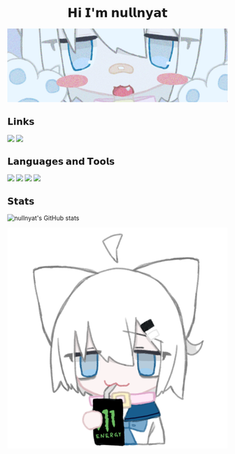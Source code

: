 <h1 align="center"> 𝗛𝗶 𝗜'𝗺 𝗻𝘂𝗹𝗹𝗻𝘆𝗮𝘁</h1>
<p align="center"><img src="assets/header.png">

 ## 𝗟𝗶𝗻𝗸𝘀
<p align="left">
 <a href="https://discord.com/users/839568515848470538"><img src="https://img.shields.io/badge/-nullnyat%EF%BC%830001-161821.svg?logo=discord&style=flat-square"></a>
 <a href="https://keybase.io/nullnyat"><img src="https://img.shields.io/badge/-nullnyat-161821.svg?logo=keybase&style=flat-square"></a>

## 𝗟𝗮𝗻𝗴𝘂𝗮𝗴𝗲𝘀 𝗮𝗻𝗱 𝗧𝗼𝗼𝗹𝘀
<p align="left">
 <img src="https://img.shields.io/badge/-HTML-161821.svg?logo=html5&style=flat-square">
 <img src="https://img.shields.io/badge/-Sass-161821.svg?logo=sass&style=flat-square">
 <img src="https://img.shields.io/badge/-Svelte-161821.svg?logo=Svelte&style=flat-square">
 <img src="https://img.shields.io/badge/-Git-161821.svg?logo=git&style=flat-square">

## 𝗦𝘁𝗮𝘁𝘀
<p align="left">
 <img alt="nullnyat's GitHub stats" src="https://github-readme-stats.vercel.app/api?username=nullnyat&layout=compact&hide_border=ture&theme=nord&show_icons=ture&bg_color=161821&icon_color=95C4CE&text_color=FFF&title_color=91ACD1&count_private=ture">
<p align="center"><img src="assets/monster_nullcat.png">

